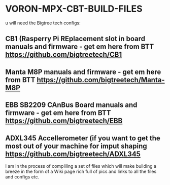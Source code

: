 # VORON-MPX-CBT-BUILD-FILES

u will need the Bigtree tech configs:

## CB1  (Rasperry Pi REplacement slot in board manuals and firmware - get em here from BTT  https://github.com/bigtreetech/CB1

## Manta M8P  manuals and firmware - get em here from BTT  https://github.com/bigtreetech/Manta-M8P

## EBB SB2209 CAnBus Board manuals and firmware - get em here from BTT https://github.com/bigtreetech/EBB

## ADXL345 Accellerometer  (if you want to get the most out of your machine for imput shaping   https://github.com/bigtreetech/ADXL345

I am in the process of compliling a set of files which will make building a breeze
in the form of a Wiki page rich full of pics and links to all the files and configs etc.
